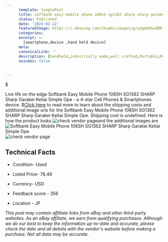 ```yaml
---
      template: SinglePost
      title: softbank easy mobile phone 108sh sg1362 sharp sharp garakei keitai simple ope
      status: Published
      date: '2023-02-12'
      featuredImage: https://i.ebayimg.com/thumbs/images/g/pdgAAOSwZBNj6I8F/s-l225.jpg
      categories: 
      excerpt: >-
        [smartphone,device ,hand held device]
      meta:
      canonicalLink: ''
      description: [handheld,industrially made,well crafted,Portable,Mobile,Compact,Convenient,Lightweight,Maneuverable,Man-portable,Miniature,Carriable,Hand-held,Light,Holdable,Transportable,Mobile device,Pocket-sized,On-the-go,Wireless,Cordless,Compact size,Convenient size, smartphone,device ,hand held device]
      noindex: false
      
        
---
```

$

Live life on the edge Softbank Easy Mobile Phone 108SH SG1362 SHARP Sharp Garakei Keitai Simple Ope - a 4-star Cell Phones & Smartphones device.
$[Click Here](https://www.ebay.com/itm/304802341976?hash=item46f7a2a458%3Ag%3ApdgAAOSwZBNj6I8F&mkevt=1&mkcid=1&mkrid=711-53200-19255-0&campid=%253CePNCampaignId%253E&customid=%253CreferenceId%253E&toolid=10049) to read more to learn about the shipping costs and additional image urls for the Softbank Easy Mobile Phone 108SH SG1362 SHARP Sharp Garakei Keitai Simple Ope. Shipping cost is undefined. Here is how the product looks ![check vendor page](https://i.ebayimg.com/thumbs/images/g/pdgAAOSwZBNj6I8F/s-l225.jpg)and the additional images are![Softbank Easy Mobile Phone 108SH SG1362 SHARP Sharp Garakei Keitai Simple Ope](https://i.ebayimg.com/images/g/pdgAAOSwZBNj6I8F/s-l1200.jpg)![check vendor page](https://origin-galleryplus.ebayimg.com/ws/web/304802341976_2_0_1/225x225.jpg,https://origin-galleryplus.ebayimg.com/ws/web/304802341976_3_0_1/225x225.jpg,https://origin-galleryplus.ebayimg.com/ws/web/304802341976_4_0_1/225x225.jpg,https://origin-galleryplus.ebayimg.com/ws/web/304802341976_5_0_1/225x225.jpg,https://origin-galleryplus.ebayimg.com/ws/web/304802341976_6_0_1/225x225.jpg)



 ## Technical Facts 



     
      

 - Condition- Used 


      

 - Listed Price- 78.49 


      

 - Currency- USD 


      

 - Feedback score - 356 


      

 - Location - JP 


      
      

 *_This post may contain affiliate links from eBay and other third-party websites. As an eBay affiliate, we earn from qualifying purchases. Although we do our best to keep the information up-to-date and accurate, please check the date and all details with the vendor's website before making a purchase. Not all data may be accurate._*







